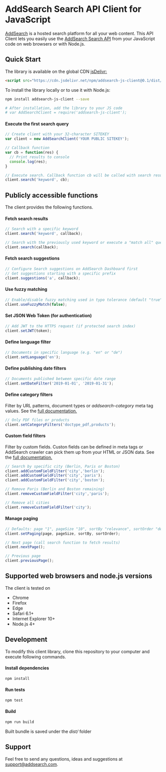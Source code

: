 # AddSearch Search API Client for JavaScript

[AddSearch](https://www.addsearch.com) is a hosted search platform for all your web content. This API 
Client lets you easily use the [AddSearch Search API](https://www.addsearch.com/support/api-reference/) 
from your JavaScript code on web browsers or with Node.js.

## Quick Start
The library is available on the global CDN [jsDelivr:](https://www.jsdelivr.com/)
```html
<script src="https://cdn.jsdelivr.net/npm/addsearch-js-client@0.1/dist/addsearch-js-client.min.js"></script>
```
To install the library locally or to use it with Node.js:
```sh
npm install addsearch-js-client --save

# After installation, add the library to your JS code
# var AddSearchClient = require('addsearch-js-client');
```

#### Execute the first search query
```js
// Create client with your 32-character SITEKEY
var client = new AddSearchClient('YOUR PUBLIC SITEKEY');

// Callback function
var cb = function(res) {
  // Print results to console
  console.log(res);
}

// Execute search. Callback function cb will be called with search results
client.search('keyword', cb);
```

## Publicly accessible functions

The client provides the following functions.

#### Fetch search results
```js
// Search with a specific keyword
client.search('keyword', callback);

// Search with the previously used keyword or execute a "match all" query
client.search(callback);
```

#### Fetch search suggestions
```js
// Configure Search suggestions on AddSearch Dashboard first
// Get suggestions starting with a specific prefix
client.suggestions('a', callback);
```

#### Use fuzzy matching
```js
// Enable/disable fuzzy matching used in typo tolerance (default "true")
client.useFuzzyMatch(false);
```

#### Set JSON Web Token (for authentication)
```js
// Add JWT to the HTTPS request (if protected search index)
client.setJWT(token);
```

#### Define language filter
```js
// Documents in specific language (e.g. "en" or "de")
client.setLanguage('en');
```

#### Define publishing date filters 
```js
// Documents published between specific date range
client.setDateFilter('2019-01-01', '2019-01-31');
```

#### Define category filters 
Filter by URL patterns, document types or *addsearch-category* meta tag values.
See the [full documentation.](https://www.addsearch.com/support/documentation/ranking-relevance-filters/filters/#category-filters)

```js
// Only PDF files or products
client.setCategoryFilters('doctype_pdf,products');
```

#### Custom field filters
Filter by custom fields. Custon fields can be defined in meta tags or AddSearch crawler can pick them up from your HTML or JSON data.
See the [full documentation.](https://www.addsearch.com/support/documentation/ranking-relevance-filters/custom-field/)

```js
// Search by specific city (Berlin, Paris or Boston)
client.addCustomFieldFilter('city','berlin');
client.addCustomFieldFilter('city','paris');
client.addCustomFieldFilter('city','boston');

// Remove Paris (Berlin and Boston remaining)
client.removeCustomFieldFilter('city','paris');

// Remove all cities
client.removeCustomFieldFilter('city');
```

#### Manage paging
```js
// Defaults: page "1", pageSize "10", sortBy "relevance", sortOrder "desc"
client.setPaging(page, pageSize, sortBy, sortOrder);

// Next page (call search function to fetch results)
client.nextPage();

// Previous page
client.previousPage();
```

## Supported web browsers and node.js versions
The client is tested on
- Chrome
- Firefox
- Edge
- Safari 6.1+
- Internet Explorer 10+
- Node.js 4+


## Development
To modify this client library, clone this repository to your computer and execute following commands.
#### Install dependencies
```sh
npm install
```

#### Run tests
```sh
npm test
```

#### Build
```sh
npm run build
```

Built bundle is saved under the *dist/* folder

## Support

Feel free to send any questions, ideas and suggestions at [support@addsearch.com](support@addsearch.com).